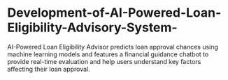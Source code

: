 # Development-of-AI-Powered-Loan-Eligibility-Advisory-System-
AI-Powered Loan Eligibility Advisor predicts loan approval chances using machine learning models and features a financial guidance chatbot to provide real-time evaluation and help users understand key factors affecting their loan approval.
